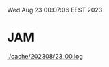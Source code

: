 Wed Aug 23 00:07:06 EEST 2023
# JAM
<a href='./cache/202308/23_00.log'>./cache/202308/23_00.log</a>
